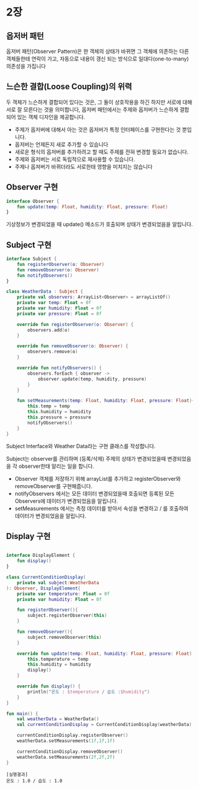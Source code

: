 # 2장

## 옵저버 패턴

옵저버 패턴(Observer Pattern)은 한 객체의 상태가 바뀌면 그 객체에 의존하는 다른 객체들한테 연락이 가고, 자동으로 내용이 갱신 되는 방식으로 일대다(one-to-many) 의존성을 가집니다

## 느슨한 결합(Loose Coupling)의 위력

두 객체가 느슨하게 결합되어 있다는 것은, 그 둘이 상호작용을 하긴 하지만 서로에 대해 서로 잘 모른다는 것을 의미합니다, 옵저버 패턴에서는 주제와 옵저버가 느슨하게 결합되어 있는 객체 디자인을 제공합니다.

- 주제가 옵저버에 대해서 아는 것은 옵저버가 특정 인터페이스를 구현한다는 것 뿐입니다.
- 옵저버는 언제든지 새로 추가할 수 있습니다
- 새로운 형식의 옵저버를 추가하려고 할 때도 주제를 전혀 변경할 필요가 없습니다.
- 주제와 옵저버는 서로 독립적으로 재사용할 수 있습니다.
- 주제나 옵져버가 바뀌더라도 서로한태 영향을 미치지는 않습니다

## Observer 구현

```kotlin
interface Observer {
    fun update(temp: Float, humidity: Float, pressure: Float)
}
```

기상정보가 변경되었을 때 update() 메소드가 호출되며 상태가 변경되었음을  알립니다.

## Subject 구현

```kotlin
interface Subject {
    fun registerObserver(o: Observer)
    fun removeObserver(o: Observer)
    fun notifyObservers()
}

class WeatherData : Subject {
    private val observers: ArrayList<Observer> = arrayListOf()
    private var temp: Float = 0f
    private var humidity: Float = 0f
    private var pressure: Float = 0f

    override fun registerObserver(o: Observer) {
        observers.add(o)
    }

    override fun removeObserver(o: Observer) {
        observers.remove(o)
    }

    override fun notifyObservers() {
        observers.forEach { observer ->
            observer.update(temp, humidity, pressure)
        }
    }

    fun setMeasurements(temp: Float, humidity: Float, pressure: Float){
        this.temp = temp
        this.humidity = humidity
        this.pressure = pressure
        notifyObservers()
    }
}
```

Subject Interface와 Weather Data라는 구현 클래스를 작성합니다.

Subject는 observer를 관리하며 (등록/삭제) 주제의 상태가 변경되었을때 변경되었음을 각 observer한태 알리는 일을 합니다.

- Observer 객체를 저장하기 위해 arrayList를 추가하고 registerObserver와 removeObserver를 구현해줍니다.
- notifyObservers 에서는 모든 데이터 변경되었을때 호출되면 등록된 모든Observers에 데이터가 변경되었음을 알립니다.
- setMeasurements 에서는 측정 데이터를 받아서 속성을 변경하고 / 를 호출하여 데이터가 변경되었음을 알립니다.

## Display 구현

```kotlin

interface DisplayElement {
    fun display()
}

class CurrentConditionDisplay(
    private val subject:WeatherData
): Observer, DisplayElement{
    private var temperature: Float = 0f
    private var humidity: Float = 0f

    fun registerObserver(){
        subject.registerObserver(this)
    }

    fun removeObserver(){
        subject.removeObserver(this)
    }

    override fun update(temp: Float, humidity: Float, pressure: Float) {
        this.temperature = temp
        this.humidity = humidity
        display()
    }

    override fun display() {
        println("온도 : $temperature / 습도 :$humidity")
    }
}
```

```kotlin
fun main() {
    val weatherData = WeatherData()
    val currentConditionDisplay = CurrentConditionDisplay(weatherData)

    currentConditionDisplay.registerObserver()
    weatherData.setMeasurements(1f,1f,1f)

    currentConditionDisplay.removeObserver()
    weatherData.setMeasurements(2f,2f,2f)
}
```

```
[실행결과]
온도 : 1.0 / 습도 : 1.0 
```